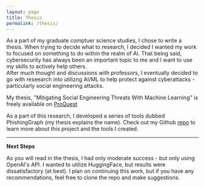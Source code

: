 ```yaml
---
layout: page
title: Thesis
permalink: /thesis/
---
```


As a part of my graduate comptuer science studies, I chose to write a thesis.  When trying to decide what to research, I decided I wanted my work to focused on something to do within the realm of AI.  That being said, cybersecurity has always been an important topic to me and I want to use my skills to actively help others.  
After much thought and discussions with professors, I eventually decided to go with reseearch into utilizng AI/ML to help protect against cyberattacks - particularly social engineering attacks.

My thesis, "Mitigating Social Engineering Threats With Machine Learning" is freely available on [ProQuest](https://www.proquest.com/docview/3123632664/70800E20DA91406CPQ/1?sourcetype=Dissertations%20&%20Theses)

As a part of this research, I developed a series of tools dubbed PhishingGraph (my thesis explains the name).  Check out my Github [repo](https://github.com/leviseibert/PhishingGraph) to learn more about this project and the tools I created.

---  
  
**Next Steps**  
  
As you will read in the thesis, I had only moderate success - but only using OpenAI's API.  I wanted to utilize HuggingFace, but results were dissatisfactory (at best).  I plan on continuing this work, but if you have any recommendations, feel free to clone the repo and make suggestions. 
